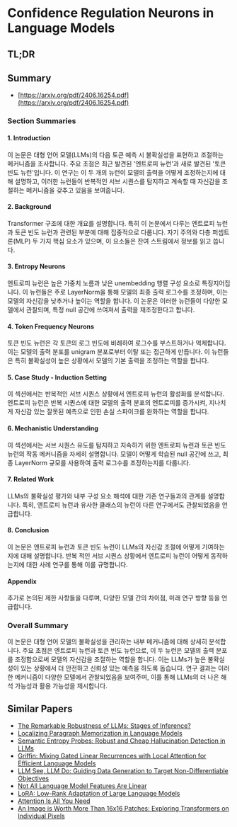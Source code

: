 # Confidence Regulation Neurons in Language Models
## TL;DR
## Summary
- [https://arxiv.org/pdf/2406.16254.pdf](https://arxiv.org/pdf/2406.16254.pdf)

### Section Summaries

#### 1. Introduction

이 논문은 대형 언어 모델(LLMs)의 다음 토큰 예측 시 불확실성을 표현하고 조절하는 메커니즘을 조사합니다. 주요 초점은 최근 발견된 '엔트로피 뉴런'과 새로 발견된 '토큰 빈도 뉴런'입니다. 이 연구는 이 두 개의 뉴런이 모델의 출력을 어떻게 조정하는지에 대해 설명하고, 이러한 뉴런들이 반복적인 서브 시퀀스를 탐지하고 계속할 때 자신감을 조절하는 메커니즘을 갖추고 있음을 보여줍니다.

#### 2. Background

Transformer 구조에 대한 개요를 설명합니다. 특히 이 논문에서 다루는 엔트로피 뉴런과 토큰 빈도 뉴런과 관련된 부분에 대해 집중적으로 다룹니다. 자기 주의와 다층 퍼셉트론(MLP) 두 가지 핵심 요소가 있으며, 이 요소들은 잔여 스트림에서 정보를 읽고 씁니다.

#### 3. Entropy Neurons

엔트로피 뉴런은 높은 가중치 노름과 낮은 unembedding 행렬 구성 요소로 특징지어집니다. 이 뉴런들은 주로 LayerNorm을 통해 모델의 최종 출력 로그수를 조정하며, 이는 모델의 자신감을 낮추거나 높이는 역할을 합니다. 이 논문은 이러한 뉴런들이 다양한 모델에서 관찰되며, 특정 null 공간에 쓰여져서 출력을 재조정한다고 합니다.

#### 4. Token Frequency Neurons

토큰 빈도 뉴런은 각 토큰의 로그 빈도에 비례하여 로그수를 부스트하거나 억제합니다. 이는 모델의 출력 분포를 unigram 분포로부터 이탈 또는 접근하게 만듭니다. 이 뉴런들은 특히 불확실성이 높은 상황에서 모델의 기본 출력을 조정하는 역할을 합니다.

#### 5. Case Study - Induction Setting

이 섹션에서는 반복적인 서브 시퀀스 상황에서 엔트로피 뉴런의 활성화를 분석합니다. 엔트로피 뉴런은 반복 시퀀스에 대한 모델의 출력 분포의 엔트로피를 증가시켜, 지나치게 자신감 있는 잘못된 예측으로 인한 손실 스파이크를 완화하는 역할을 합니다.

#### 6. Mechanistic Understanding

이 섹션에서는 서브 시퀀스 유도를 탐지하고 지속하기 위한 엔트로피 뉴런과 토큰 빈도 뉴런의 작동 메커니즘을 자세히 설명합니다. 모델이 어떻게 학습된 null 공간에 쓰고, 최종 LayerNorm 규모를 사용하여 출력 로그수를 조정하는지를 다룹니다.

#### 7. Related Work

LLMs의 불확실성 평가와 내부 구성 요소 해석에 대한 기존 연구들과의 관계를 설명합니다. 특히, 엔트로피 뉴런과 유사한 클래스의 뉴런이 다른 연구에서도 관찰되었음을 언급합니다.

#### 8. Conclusion

이 논문은 엔트로피 뉴런과 토큰 빈도 뉴런이 LLMs의 자신감 조절에 어떻게 기여하는지에 대해 설명합니다. 반복 적인 서브 시퀀스 상황에서 엔트로피 뉴런이 어떻게 동작하는지에 대한 사례 연구를 통해 이를 규명합니다.

#### Appendix

추가로 논의된 제한 사항들을 다루며, 다양한 모델 간의 차이점, 미래 연구 방향 등을 언급합니다.

### Overall Summary

이 논문은 대형 언어 모델의 불확실성을 관리하는 내부 메커니즘에 대해 상세히 분석합니다. 주요 초점은 엔트로피 뉴런과 토큰 빈도 뉴런으로, 이 두 뉴런은 모델의 출력 분포를 조정함으로써 모델의 자신감을 조절하는 역할을 합니다. 이는 LLMs가 높은 불확실성이 있는 상황에서 더 안전하고 신뢰성 있는 예측을 하도록 돕습니다. 연구 결과는 이러한 메커니즘이 다양한 모델에서 관찰되었음을 보여주며, 이를 통해 LLMs의 더 나은 해석 가능성과 활용 가능성을 제시합니다.

## Similar Papers
- [The Remarkable Robustness of LLMs: Stages of Inference?](2406.19384.md)
- [Localizing Paragraph Memorization in Language Models](2403.19851.md)
- [Semantic Entropy Probes: Robust and Cheap Hallucination Detection in LLMs](2406.15927.md)
- [Griffin: Mixing Gated Linear Recurrences with Local Attention for Efficient Language Models](2402.19427.md)
- [LLM See, LLM Do: Guiding Data Generation to Target Non-Differentiable Objectives](2407.01490.md)
- [Not All Language Model Features Are Linear](2405.14860.md)
- [LoRA: Low-Rank Adaptation of Large Language Models](2106.09685.md)
- [Attention Is All You Need](1706.03762.md)
- [An Image is Worth More Than 16x16 Patches: Exploring Transformers on Individual Pixels](2406.09415.md)
